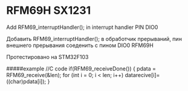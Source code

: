 # RFM69H SX1231

Add RFM69_interruptHandler(); in interrupt handler PIN DIO0 
<br/>

Добавить RFM69_interruptHandler(); в обработчик прерываний, пин внешнего прерывания соеденить с пином DIO0 RFM69H
<br/>

Протестировано на STM32F103
<br/>


#####example
//C code
if(RFM69_receiveDone())
	{
        pdata = RFM69_receive(&len);
          for (int i = 0; i < len; i++)
            datarecive[i]=((char)pdata[i]);
	}
		
		
<br/>
			
